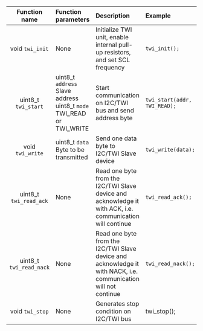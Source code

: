 | **Function name** | **Function parameters** | **Description** | **Example** |
|:-:|:--|:--|:--|
| void `twi_init` | None | Initialize TWI unit, enable internal pull-up resistors, and set SCL frequency | `twi_init();` |
| uint8_t `twi_start` | uint8_t `address` Slave address <br /> uint8_t `mode` TWI_READ or TWI_WRITE | Start communication on I2C/TWI bus and send address byte | `twi_start(addr, TWI_READ);` |
| void `twi_write` | uint8_t `data` Byte to be transmitted | Send one data byte to I2C/TWI Slave device | `twi_write(data);` |
| uint8_t `twi_read_ack` | None | Read one byte from the I2C/TWI Slave device and acknowledge it with ACK, i.e. communication will continue | `twi_read_ack();` |
| uint8_t `twi_read_nack` | None | Read one byte from the I2C/TWI Slave device and acknowledge it with NACK, i.e. communication will not continue | `twi_read_nack();` |
| void `twi_stop` | None | Generates stop condition on I2C/TWI bus | twi_stop(); |
